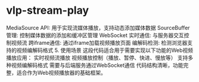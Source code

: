 # vlp-stream-play
‌MediaSource API‌: 用于实现流媒体播放，支持动态添加媒体数据 ‌SourceBuffer 管理‌: 控制媒体数据的添加和缓冲区管理 ‌WebSocket 实时通信‌: 与服务器交互控制视频流 ‌跨iframe通信‌: 通过iframe加载视频播放页面 ‌编解码检测‌: 检测浏览器支持的视频编解码格式 5. 使用场景 这段代码适合用于需要实现以下功能的Web视频播放应用：  实时视频流播放 视频播放控制（播放、暂停、快进、慢放等） 支持多种视频编解码格式 需要与后端服务通过WebSocket通信 代码结构清晰，功能完整，适合作为Web视频播放器的基础框架。
